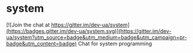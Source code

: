 # system

[![Join the chat at https://gitter.im/dev-ua/system](https://badges.gitter.im/dev-ua/system.svg)](https://gitter.im/dev-ua/system?utm_source=badge&utm_medium=badge&utm_campaign=pr-badge&utm_content=badge)
Chat for system programming
